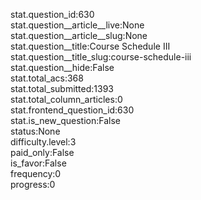 stat.question_id:630  
stat.question__article__live:None  
stat.question__article__slug:None  
stat.question__title:Course Schedule III  
stat.question__title_slug:course-schedule-iii  
stat.question__hide:False  
stat.total_acs:368  
stat.total_submitted:1393  
stat.total_column_articles:0  
stat.frontend_question_id:630  
stat.is_new_question:False  
status:None  
difficulty.level:3  
paid_only:False  
is_favor:False  
frequency:0  
progress:0  
